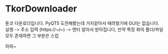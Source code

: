# TkorDownloader

툰코 다운로더입니다.
PyQT5 도전해봤는데 거지같아서 때려쳤기에 GUI는 없습니다.
실행 -> 주소 입력 (https://~~~/~~~) -> 엔터
알아서 받아집니다, 만약 특정 화의 폴더/파일 모두 존재하면 그 부분은 스킵

하하~
